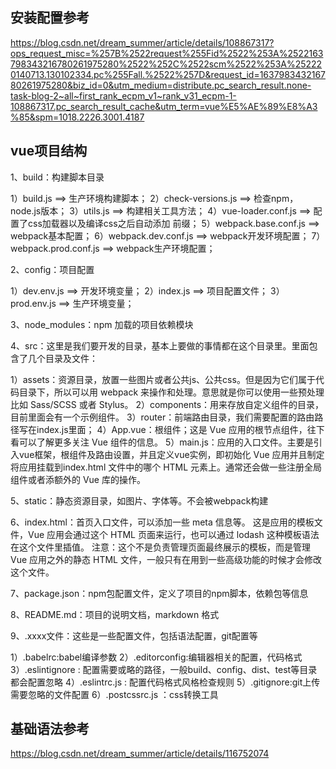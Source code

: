 ## 安装配置参考

https://blog.csdn.net/dream_summer/article/details/108867317?ops_request_misc=%257B%2522request%255Fid%2522%253A%2522163798343216780261975280%2522%252C%2522scm%2522%253A%252220140713.130102334.pc%255Fall.%2522%257D&request_id=163798343216780261975280&biz_id=0&utm_medium=distribute.pc_search_result.none-task-blog-2~all~first_rank_ecpm_v1~rank_v31_ecpm-1-108867317.pc_search_result_cache&utm_term=vue%E5%AE%89%E8%A3%85&spm=1018.2226.3001.4187

## vue项目结构

1、build：构建脚本目录

1）build.js ==> 生产环境构建脚本；
2）check-versions.js ==> 检查npm，node.js版本；
3）utils.js ==> 构建相关工具方法；
4）vue-loader.conf.js ==> 配置了css加载器以及编译css之后自动添加 前缀；
5）webpack.base.conf.js ==> webpack基本配置；
6）webpack.dev.conf.js ==> webpack开发环境配置；
7）webpack.prod.conf.js ==> webpack生产环境配置；

2、config：项目配置

1）dev.env.js ==> 开发环境变量；
2）index.js ==> 项目配置文件；
3）prod.env.js ==> 生产环境变量；

3、node_modules：npm 加载的项目依赖模块

4、src：这里是我们要开发的目录，基本上要做的事情都在这个目录里。里面包含了几个目录及文件：

1）assets：资源目录，放置一些图片或者公共js、公共css。但是因为它们属于代码目录下，所以可以用 webpack 来操作和处理。意思就是你可以使用一些预处理比如 Sass/SCSS 或者 Stylus。
2）components：用来存放自定义组件的目录，目前里面会有一个示例组件。
3）router：前端路由目录，我们需要配置的路由路径写在index.js里面；
4）App.vue：根组件；这是 Vue 应用的根节点组件，往下看可以了解更多关注 Vue 组件的信息。
5）main.js：应用的入口文件。主要是引入vue框架，根组件及路由设置，并且定义vue实例，即初始化 Vue 应用并且制定将应用挂载到index.html 文件中的哪个 HTML 元素上。通常还会做一些注册全局组件或者添额外的 Vue 库的操作。

5、static：静态资源目录，如图片、字体等。不会被webpack构建

6、index.html：首页入口文件，可以添加一些 meta 信息等。 这是应用的模板文件，Vue 应用会通过这个 HTML 页面来运行，也可以通过 lodash 这种模板语法在这个文件里插值。 注意：这个不是负责管理页面最终展示的模板，而是管理 Vue 应用之外的静态 HTML 文件，一般只有在用到一些高级功能的时候才会修改这个文件。

7、package.json：npm包配置文件，定义了项目的npm脚本，依赖包等信息

8、README.md：项目的说明文档，markdown 格式

9、.xxxx文件：这些是一些配置文件，包括语法配置，git配置等

1）.babelrc:babel编译参数
2）.editorconfig:编辑器相关的配置，代码格式
3）.eslintignore : 配置需要或略的路径，一般build、config、dist、test等目录都会配置忽略
4）.eslintrc.js : 配置代码格式风格检查规则
5）.gitignore:git上传需要忽略的文件配置
6）.postcssrc.js ：css转换工具

## 基础语法参考

https://blog.csdn.net/dream_summer/article/details/116752074